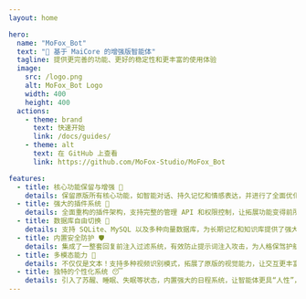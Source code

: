 ```yaml
---
layout: home

hero:
  name: "MoFox_Bot"
  text: "🚀 基于 MaiCore 的增强版智能体"
  tagline: 提供更完善的功能、更好的稳定性和更丰富的使用体验
  image:
    src: /logo.png
    alt: MoFox_Bot Logo
    width: 400
    height: 400
  actions:
    - theme: brand
      text: 快速开始
      link: /docs/guides/
    - theme: alt
      text: 在 GitHub 上查看
      link: https://github.com/MoFox-Studio/MoFox_Bot

features:
  - title: 核心功能保留与增强 🔧
    details: 保留原版所有核心功能，如智能对话、持久记忆和情感表达，并进行了全面优化和增强。
  - title: 强大的插件系统 🔌
    details: 全面重构的插件架构，支持完整的管理 API 和权限控制，让拓展功能变得前所未有的简单。
  - title: 数据库自由切换 🔄
    details: 支持 SQLite、MySQL 以及多种向量数据库，为长期记忆和知识库提供了强大的存储支持。
  - title: 内置安全防护 🛡️
    details: 集成了一整套回复前注入过滤系统，有效防止提示词注入攻击，为人格保驾护航。
  - title: 多模态能力 🎥
    details: 不仅仅是文本！支持多种视频识别模式，拓展了原版的视觉能力，让交互更丰富。
  - title: 独特的个性化系统 😴
    details: 引入了苏醒、睡眠、失眠等状态，内置强大的日程系统，让智能体更具“人性”，充满乐趣。
---
```

